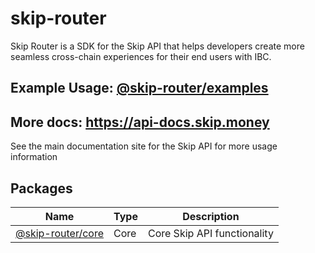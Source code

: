 # skip-router

Skip Router is a SDK for the Skip API that helps developers create more seamless cross-chain experiences for their end users with IBC. 

## Example Usage: [@skip-router/examples](https://github.com/skip-mev/skip-router/tree/main/packages/examples)
## More docs: https://api-docs.skip.money
See the main documentation site for the Skip API for more usage information

## Packages

| Name                                                                                 | Type | Description                 |
| ------------------------------------------------------------------------------------ | ---- | --------------------------- |
| [@skip-router/core](https://github.com/skip-mev/skip-router/tree/main/packages/core) | Core | Core Skip API functionality |
